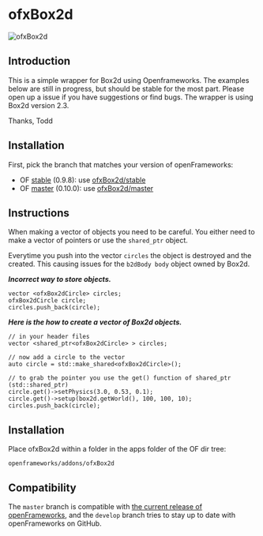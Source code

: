 ofxBox2d
=====================================

![ofxBox2d](http://farm7.staticflickr.com/6010/5964216482_a11debc021_b.jpg)

Introduction
------------
This is a simple wrapper for Box2d using Openframeworks. The examples below are still in progress, but should be stable for the most part. Please open up a issue if you have suggestions or find bugs. The wrapper is using Box2d version 2.3.

Thanks,
Todd

Installation
------------

First, pick the branch that matches your version of openFrameworks:

* OF [stable](https://github.com/openframeworks/openFrameworks/tree/stable) (0.9.8): use [ofxBox2d/stable](https://github.com/vanderlin/ofxBox2d/tree/stable)
* OF [master](https://github.com/openframeworks/openFrameworks) (0.10.0): use [ofxBox2d/master](https://github.com/vanderlin/ofxBox2d/)

Instructions
------------

When making a vector of objects you need to be careful. You either need to make a vector of pointers or use the `shared_ptr` object.     
    
Everytime you push into the vector `circles` the object is destroyed and the created.
This causing issues for the `b2dBody body` object owned by Box2d.       
  
***Incorrect way to store objects.***   

```
vector <ofxBox2dCircle> circles;
ofxBox2dCircle circle;
circles.push_back(circle);
```

***Here is the how to create a vector of Box2d objects.***   

```
// in your header files
vector <shared_ptr<ofxBox2dCircle> > circles;

// now add a circle to the vector
auto circle = std::make_shared<ofxBox2dCircle>();

// to grab the pointer you use the get() function of shared_ptr (std::shared_ptr)
circle.get()->setPhysics(3.0, 0.53, 0.1);
circle.get()->setup(box2d.getWorld(), 100, 100, 10);
circles.push_back(circle);
```

Installation
------------

Place ofxBox2d within a folder in the apps folder of the OF dir tree:

    openframeworks/addons/ofxBox2d

Compatibility
------------

The `master` branch is compatible with [the current release of openFrameworks](http://openframeworks.cc/download), and the `develop` branch tries to stay up to date with openFrameworks on GitHub.
